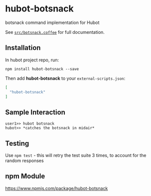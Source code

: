 # hubot-botsnack

botsnack command implementation for Hubot

See [`src/botsnack.coffee`](src/botsnack.coffee) for full documentation.

## Installation

In hubot project repo, run:

`npm install hubot-botsnack --save`

Then add **hubot-botsnack** to your `external-scripts.json`:

```json
[
  "hubot-botsnack"
]
```

## Sample Interaction

```
user1>> hubot botsnack
hubot>> *catches the botsnack in midair*
```

## Testing

Use `npm test` - this will retry the test suite 3 times, to account for the random responses

## npm Module

https://www.npmjs.com/package/hubot-botsnack
